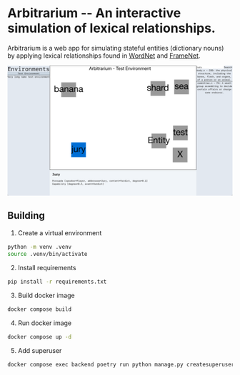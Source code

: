 # Arbitrarium -- An interactive simulation of lexical relationships.

Arbitrarium is a web app for simulating stateful entities (dictionary nouns) by applying lexical relationships found in [WordNet](https://wordnet.princeton.edu) and [FrameNet](http://framenet.icsi.berkeley.edu).

![Screenshot of the app](demo.png)

## Building

1. Create a virtual environment
```bash
python -m venv .venv
source .venv/bin/activate
```

2. Install requirements
```bash
pip install -r requirements.txt
```

3. Build docker image
```bash
docker compose build
```

4. Run docker image
```bash
docker compose up -d
```

5. Add superuser
```bash
docker compose exec backend poetry run python manage.py createsuperuser
```
